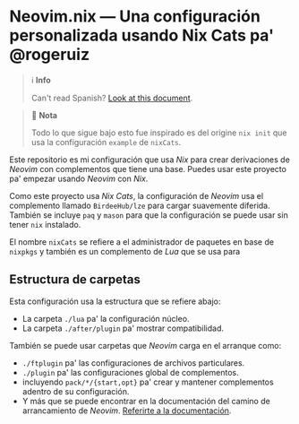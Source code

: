 # Neovim.nix — Una configuración personalizada usando Nix Cats pa' @rogeruiz

> ℹ️ **Info**
>
> Can't read Spanish? [Look at this document][en].

> 📝 **Nota**
>
> Todo lo que sigue bajo esto fue inspirado es del origine `nix init` que usa la
> configuración `example` de `nixCats`.

Este repositorio es mi configuración que usa _Nix_ para crear derivaciones de
_Neovim_ con complementos que tiene una base. Puedes usar este proyecto pa'
empezar usando _Neovim_ con _Nix_.

Como este proyecto usa _Nix Cats_, la configuración de _Neovim_ usa el
complemento llamado `BirdeeHub/lze` para cargar suavemente diferida. También se
incluye `paq` y `mason` para que la configuración se puede usar sin tener `nix`
instalado.

El nombre `nixCats` se refiere a el administrador de paquetes en base de
`nixpkgs` y también es un complemento de _Lua_ que se usa para

## Estructura de carpetas

Esta configuración usa la estructura que se refiere abajo:

- La carpeta `./lua` pa' la configuración núcleo.
- La carpeta `./after/plugin` pa' mostrar compatibilidad.

También se puede usar carpetas que _Neovim_ carga en el arranque como:

- `./ftplugin` pa' las configuraciones de archivos particulares.
- `./plugin` pa' las configuraciones global de complementos.
- incluyendo `pack/*/{start,opt}` pa' crear y mantener complementos adentro de
  su configuración.
- Y más que se puede encontrar en la documentación del camino de arrancamiento
  de _Neovim_. [Referirte a la documentación][doc].

[doc]: https://neovim.io/doc/user/options.html#'rtp'
[en]: https://git.sr.ht/~rogeruiz/neovim.nix/tree/main/README.en.md
